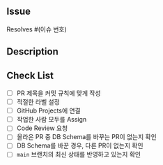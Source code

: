 ## Issue

Resolves #(이슈 번호)

## Description

## Check List

- [ ] PR 제목을 커밋 규칙에 맞게 작성
- [ ] 적절한 라벨 설정
- [ ] GitHub Projects에 연결
- [ ] 작업한 사람 모두를 Assign
- [ ] Code Review 요청
- [ ] 올라온 PR 중 DB Schema를 바꾸는 PR이 없는지 확인
- [ ] DB Schema를 바꾼 경우, 다른 PR이 없는지 확인
- [ ] `main` 브랜치의 최신 상태를 반영하고 있는지 확인
